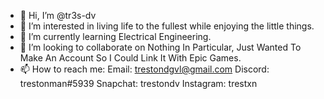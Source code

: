 - 👋 Hi, I’m @tr3s-dv
- 👀 I’m interested in living life to the fullest while enjoying the little things.
- 🌱 I’m currently learning Electrical Engineering.
- 💞️ I’m looking to collaborate on Nothing In Particular, Just Wanted To Make An Account So I Could Link It With Epic Games.
- 📫 How to reach me:
Email: trestondgvl@gmail.com
Discord: trestonman#5939
Snapchat: trestondv
Instagram: trestxn

<!---
tr3s-dv/tr3s-dv is a ✨ special ✨ repository because its `README.md` (this file) appears on your GitHub profile.
You can click the Preview link to take a look at your changes.
--->
